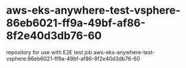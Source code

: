 # aws-eks-anywhere-test-vsphere-86eb6021-ff9a-49bf-af86-8f2e40d3db76-60
repository for use with E2E test job aws-eks-anywhere-test-vsphere:86eb6021-ff9a-49bf-af86-8f2e40d3db76-60
